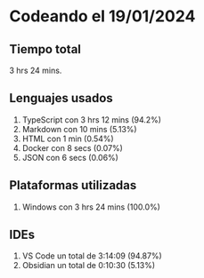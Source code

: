 # Codeando el 19/01/2024

## Tiempo total
3 hrs 24 mins.

## Lenguajes usados
1. TypeScript con 3 hrs 12 mins (94.2%)
1. Markdown con 10 mins (5.13%)
1. HTML con 1 min (0.54%)
1. Docker con 8 secs (0.07%)
1. JSON con 6 secs (0.06%)

## Plataformas utilizadas
1. Windows con 3 hrs 24 mins (100.0%)

## IDEs
1. VS Code un total de 3:14:09 (94.87%)
1. Obsidian un total de 0:10:30 (5.13%)
